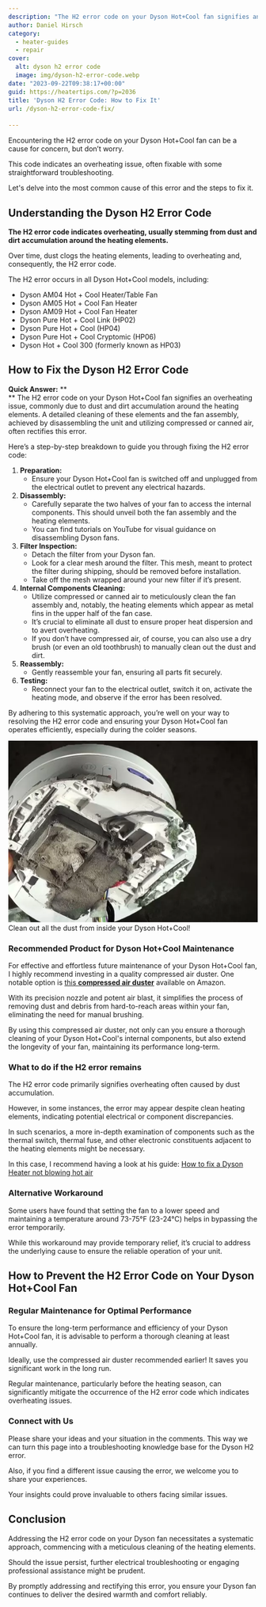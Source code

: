 ```yaml
---
description: "The H2 error code on your Dyson Hot+Cool fan signifies an overheating issue, due to dust and dirt accumulation around the heating elements."
author: Daniel Hirsch
category:
  - heater-guides
  - repair
cover:
  alt: dyson h2 error code
  image: img/dyson-h2-error-code.webp
date: "2023-09-22T09:38:17+00:00"
guid: https://heatertips.com/?p=2036
title: 'Dyson H2 Error Code: How to Fix It'
url: /dyson-h2-error-code-fix/

---
```

Encountering the H2 error code on your Dyson Hot+Cool fan can be a cause for concern, but don’t worry.

This code indicates an overheating issue, often fixable with some straightforward troubleshooting.

Let's delve into the most common cause of this error and the steps to fix it.

## Understanding the Dyson H2 Error Code

**The H2 error code indicates overheating, usually stemming from dust and dirt accumulation around the heating elements.**

Over time, dust clogs the heating elements, leading to overheating and, consequently, the H2 error code.

The H2 error occurs in all Dyson Hot+Cool models, including:

- Dyson AM04 Hot + Cool Heater/Table Fan
- Dyson AM05 Hot + Cool Fan Heater
- Dyson AM09 Hot + Cool Fan Heater
- Dyson Pure Hot + Cool Link (HP02)
- Dyson Pure Hot + Cool (HP04)
- Dyson Pure Hot + Cool Cryptomic (HP06)
- Dyson Hot + Cool 300 (formerly known as HP03)

## How to Fix the Dyson H2 Error Code

**Quick Answer:**  **  
** The H2 error code on your Dyson Hot+Cool fan signifies an overheating issue, commonly due to dust and dirt accumulation around the heating elements. A detailed cleaning of these elements and the fan assembly, achieved by disassembling the unit and utilizing compressed or canned air, often rectifies this error.

Here’s a step-by-step breakdown to guide you through fixing the H2 error code:

1. **Preparation:**
   - Ensure your Dyson Hot+Cool fan is switched off and unplugged from the electrical outlet to prevent any electrical hazards.
1. **Disassembly:**
   - Carefully separate the two halves of your fan to access the internal components. This should unveil both the fan assembly and the heating elements.
   - You can find tutorials on YouTube for visual guidance on disassembling Dyson fans.
1. **Filter Inspection:**
   - Detach the filter from your Dyson fan.
   - Look for a clear mesh around the filter. This mesh, meant to protect the filter during shipping, should be removed before installation.
   - Take off the mesh wrapped around your new filter if it’s present.
1. **Internal Components Cleaning:**
   - Utilize compressed or canned air to meticulously clean the fan assembly and, notably, the heating elements which appear as metal fins in the upper half of the fan case.
   - It’s crucial to eliminate all dust to ensure proper heat dispersion and to avert overheating.
   - If you don’t have compressed air, of course, you can also use a dry brush (or even an old toothbrush) to manually clean out the dust and dirt.
1. **Reassembly:**
   - Gently reassemble your fan, ensuring all parts fit securely.
1. **Testing:**
   - Reconnect your fan to the electrical outlet, switch it on, activate the heating mode, and observe if the error has been resolved.

By adhering to this systematic approach, you’re well on your way to resolving the H2 error code and ensuring your Dyson Hot+Cool fan operates efficiently, especially during the colder seasons.

![dyson hot cool dust in internal components](/img/dyson-hot-cool-heater-dust-internal-components.webp)Clean out all the dust from inside your Dyson Hot+Cool!

### Recommended Product for Dyson Hot+Cool Maintenance

For effective and effortless future maintenance of your Dyson Hot+Cool fan, I highly recommend investing in a quality compressed air duster. One notable option is [this **compressed air duster**](https://www.amazon.com/Compressed-Cleaning-Replace-Duster-Keyboard-Cleaner-PC-Cleaning-Rechargeable-3-Speeds-95000RPM/dp/B0C7GBRBQH?__mk_de_DE=%C3%85M%C3%85%C5%BD%C3%95%C3%91&crid=3FAOTIESC0GKY&keywords=compressed%2Bair&qid=1695373817&sprefix=compressed%2Bair%2Caps%2C96&sr=8-6&th=1&linkCode=ll1&tag=heatertips-20&linkId=9fa1112c66988aba324e8126f70acac1&language=en_US&ref_=as_li_ss_tl) available on Amazon.

With its precision nozzle and potent air blast, it simplifies the process of removing dust and debris from hard-to-reach areas within your fan, eliminating the need for manual brushing.

By using this compressed air duster, not only can you ensure a thorough cleaning of your Dyson Hot+Cool's internal components, but also extend the longevity of your fan, maintaining its performance long-term.

### What to do if the H2 error remains

The H2 error code primarily signifies overheating often caused by dust accumulation.

However, in some instances, the error may appear despite clean heating elements, indicating potential electrical or component discrepancies.

In such scenarios, a more in-depth examination of components such as the thermal switch, thermal fuse, and other electronic constituents adjacent to the heating elements might be necessary.

In this case, I recommend having a look at his guide: [How to fix a Dyson Heater not blowing hot air](/how-to-fix-a-dyson-heater-not-blowing-hot-air/)

### Alternative Workaround

Some users have found that setting the fan to a lower speed and maintaining a temperature around 73-75°F (23-24°C) helps in bypassing the error temporarily.

While this workaround may provide temporary relief, it’s crucial to address the underlying cause to ensure the reliable operation of your unit.

## How to Prevent the H2 Error Code on Your Dyson Hot+Cool Fan

### Regular Maintenance for Optimal Performance

To ensure the long-term performance and efficiency of your Dyson Hot+Cool fan, it is advisable to perform a thorough cleaning at least annually.

Ideally, use the compressed air duster recommended earlier! It saves you significant work in the long run.

Regular maintenance, particularly before the heating season, can significantly mitigate the occurrence of the H2 error code which indicates overheating issues.

### Connect with Us

Please share your ideas and your situation in the comments. This way we can turn this page into a troubleshooting knowledge base for the Dyson H2 error.

Also, if you find a different issue causing the error, we welcome you to share your experiences.

Your insights could prove invaluable to others facing similar issues.

## Conclusion

Addressing the H2 error code on your Dyson fan necessitates a systematic approach, commencing with a meticulous cleaning of the heating elements.

Should the issue persist, further electrical troubleshooting or engaging professional assistance might be prudent.

By promptly addressing and rectifying this error, you ensure your Dyson fan continues to deliver the desired warmth and comfort reliably.
